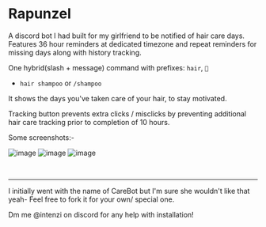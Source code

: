 # Rapunzel
A discord bot I had built for my girlfriend to be notified of hair care days.
Features 36 hour reminders at dedicated timezone and repeat reminders for missing days along with history tracking.

One hybrid(slash + message) command with prefixes: `hair`, `🧼`
- `hair shampoo` or `/shampoo`

It shows the days you've taken care of your hair, to stay motivated. 

Tracking button prevents extra clicks / misclicks by preventing additional hair care tracking prior to completion of 10 hours. 

Some screenshots:-

![image](https://github.com/Intenzi/Rapunzel/assets/62426443/37ff4bc7-d1d0-4f73-9fc7-e3df40b7272c)
![image](https://github.com/Intenzi/Rapunzel/assets/62426443/3831d080-d996-463d-baa1-a99237e668b4)
![image](https://github.com/Intenzi/Rapunzel/assets/62426443/1ef009d8-387e-4257-a860-b277ffaf28b6)

<br><hr>
I initially went with the name of CareBot but I'm sure she wouldn't like that yeah-
Feel free to fork it for your own/ special one.

Dm me @intenzi on discord for any help with installation!
